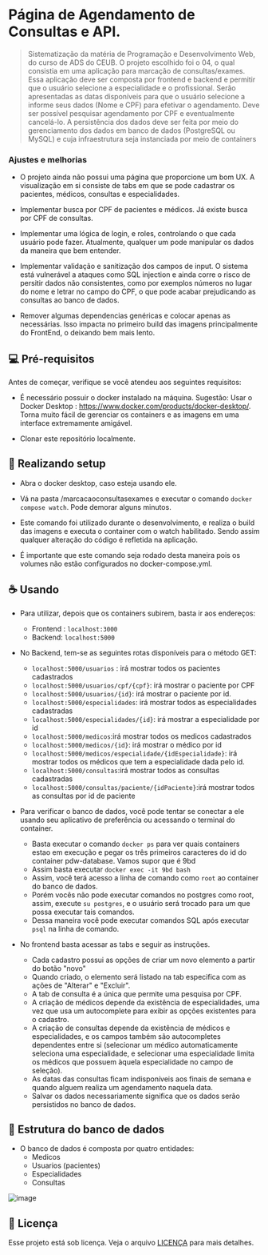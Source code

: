 # Página de Agendamento de Consultas e API.

> Sistematização da matéria de Programação e Desenvolvimento Web, do curso de ADS do CEUB. O projeto escolhido foi o 04, o qual consistia em uma aplicação para marcação de consultas/exames. Essa aplicação deve ser composta por frontend e backend e permitir que o usuário selecione a especialidade e o profissional. Serão apresentadas as datas disponíveis para que o usuário selecione a informe seus dados (Nome e CPF) para efetivar o agendamento. Deve ser possível pesquisar agendamento por CPF e eventualmente cancelá-lo. A persistência dos dados deve ser feita por meio do gerenciamento dos dados em banco de dados (PostgreSQL ou MySQL) e cuja infraestrutura seja instanciada por meio de containers
> 
### Ajustes e melhorias

- O projeto ainda não possui uma página que proporcione um bom UX. A visualização em si consiste de tabs em que se pode cadastrar os pacientes, médicos, consultas e especialidades.
  
- Implementar busca por CPF de pacientes e médicos. Já existe busca por CPF de consultas.
  
- Implementar uma lógica de login, e roles, controlando o que cada usuário pode fazer. Atualmente, qualquer um pode manipular os dados da maneira que bem entender.
  
- Implementar validação e sanitização dos campos de input. O sistema está vulnerável a ataques como SQL injection e ainda corre o risco de persitir dados não consistentes, como por exemplos números no lugar do nome e letrar no campo do CPF, o que pode acabar prejudicando as consultas ao banco de dados.

- Remover algumas dependencias genéricas e colocar apenas as necessárias. Isso impacta no primeiro build das imagens principalmente do FrontEnd, o deixando bem mais lento.
  

## 💻 Pré-requisitos

Antes de começar, verifique se você atendeu aos seguintes requisitos:

- É necessário possuir o docker instalado na máquina. Sugestão: Usar o Docker Desktop : https://www.docker.com/products/docker-desktop/. Torna muito fácil de gerenciar os containers e as imagens em uma interface extremamente amigável.
  
- Clonar este repositório localmente.
  

## :whale2: Realizando setup

- Abra o docker desktop, caso esteja usando ele.

- Vá na pasta /marcacaoconsultasexames e executar o comando ```docker compose watch```. Pode demorar alguns minutos.

- Este comando foi utilizado durante o desenvolvimento, e realiza o build das imagens e executa o container com o watch habilitado. Sendo assim qualquer alteração do código é refletida na aplicação.

- É importante que este comando seja rodado desta maneira pois os volumes não estão configurados no docker-compose.yml.

## ☕ Usando

- Para utilizar, depois que os containers subirem, basta ir aos endereços:
   - Frontend : ```localhost:3000```
   - Backend: ```localhost:5000```

- No Backend, tem-se as seguintes rotas disponíveis para o método GET:
  - ```localhost:5000/usuarios``` : irá mostrar todos os pacientes cadastrados
  - ```localhost:5000/usuarios/cpf/{cpf}```: irá mostrar o paciente por CPF
  - ```localhost:5000/usuarios/{id}```: irá mostrar o paciente por id.
  - ```localhost:5000/especialidades```: irá mostrar todos as especialidades cadastradas
  - ```localhost:5000/especialidades/{id}```: irá mostrar a especialidade por id
  - ```localhost:5000/medicos```:irá mostrar todos os medicos cadastrados
  - ```localhost:5000/medicos/{id}```: irá mostrar o médico por id
  - ```localhost:5000/medicos/especialidade/{idEspecialidade}```: irá mostrar todos os médicos que tem a especialidade dada pelo id.
  - ```localhost:5000/consultas```:irá mostrar todos as consultas cadastradas
  - ```localhost:5000/consultas/paciente/{idPaciente}```:irá mostrar todos as consultas por id de paciente

- Para verificar o banco de dados, você pode tentar se conectar a ele usando seu aplicativo de preferência ou acessando o terminal do container.
    - Basta executar o comando ```docker ps``` para ver quais containers estao em execução e pegar os três primeiros caracteres do id do container pdw-database. Vamos supor que é 9bd
    - Assim basta executar ```docker exec -it 9bd bash```
    - Assim, você terá acesso a linha de comando como ``` root ``` ao container do banco de dados.
    - Porém vocês não pode executar comandos no postgres como root, assim, execute ```su postgres```, e o usuário será trocado para um que possa executar tais comandos.
    - Dessa maneira você pode executar comandos SQL após executar ```psql``` na linha de comando.
  
- No frontend basta acessar as tabs e seguir as instruções.
  - Cada cadastro possui as opções de criar um novo elemento a partir do botão "novo"
  - Quando criado, o elemento será listado na tab especifica com as ações de "Alterar" e "Excluir".
  - A tab de consulta é a única que permite uma pesquisa por CPF.
  - A criação de médicos depende da existência de especialidades, uma vez que usa um autocomplete para exibir as opções existentes para o cadastro.
  - A criação de consultas depende da existência de médicos e especialidades, e os campos também são autocompletes dependentes entre si (selecionar um médico automaticamente seleciona uma especialidade, e selecionar uma especialidade limita os médicos que possuem àquela especialidade no campo de seleção).
  - As datas das consultas ficam indisponíveis aos finais de semana e quando alguem realiza um agendamento naquela data.
  - Salvar os dados necessariamente significa que os dados serão persistidos no banco de dados. 


## :open_file_folder: Estrutura do banco de dados

  - O banco de dados é composta por quatro entidades:
    - Medicos
    - Usuarios (pacientes)
    - Especialidades
    - Consultas
   
![image](https://github.com/user-attachments/assets/7ace6981-51b6-4d27-814d-8ec46c57bd96)


## 📝 Licença

Esse projeto está sob licença. Veja o arquivo [LICENÇA](LICENSE.md) para mais detalhes.
